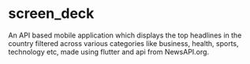 # screen_deck

An API based mobile application which displays the top headlines in the country filtered across various categories like business, health, sports, technology etc, made using flutter and api from NewsAPI.org.

